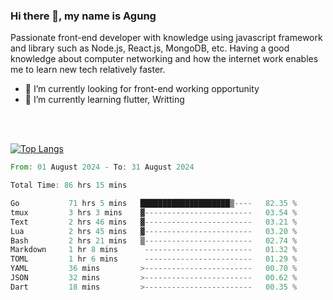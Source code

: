 ### Hi there 👋, my name is Agung
Passionate front-end developer with knowledge using javascript framework and library such as Node.js, React.js, MongoDB, etc. Having a good knowledge about computer networking and how the internet work enables me to learn new tech relatively faster.

<!--
**agungfir98/agungfir98** is a ✨ _special_ ✨ repository because its `README.md` (this file) appears on your GitHub profile.
-->

- 🔭 I’m currently looking for front-end working opportunity
- 🌱 I’m currently learning flutter, Writting
<br/>
<br/>

[![Top Langs](https://github-readme-stats.vercel.app/api/top-langs/?username=agungfir98&langs_count=5)](https://github.com/anuraghazra/github-readme-stats)

<!--START_SECTION:waka-->

```rust
From: 01 August 2024 - To: 31 August 2024

Total Time: 86 hrs 15 mins

Go           71 hrs 5 mins   ████████████████████▒----   82.35 %
tmux         3 hrs 3 mins    ▓------------------------   03.54 %
Text         2 hrs 46 mins   ▓------------------------   03.21 %
Lua          2 hrs 45 mins   ▓------------------------   03.20 %
Bash         2 hrs 21 mins   ▒------------------------   02.74 %
Markdown     1 hr 8 mins      ------------------------   01.32 %
TOML         1 hr 6 mins      ------------------------   01.29 %
YAML         36 mins         >------------------------   00.70 %
JSON         32 mins         >------------------------   00.62 %
Dart         18 mins         >------------------------   00.35 %
```

<!--END_SECTION:waka-->

